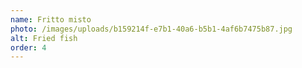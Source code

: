 ```yaml
---
name: Fritto misto
photo: /images/uploads/b159214f-e7b1-40a6-b5b1-4af6b7475b87.jpg
alt: Fried fish
order: 4
---
```

